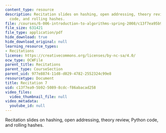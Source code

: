 ```yaml
---
content_type: resource
description: Recitation slides on hashing, open addressing, theory review, Python
  code, and rolling hashes.
file: /courses/6-006-introduction-to-algorithms-spring-2008/c13f7ea95b9250898cdcf86abacad258_recitation07.pdf
file_size: 631421
file_type: application/pdf
hide_download: true
hide_download_original: null
learning_resource_types:
- Recitations
license: https://creativecommons.org/licenses/by-nc-sa/4.0/
ocw_type: OCWFile
parent_title: Recitations
parent_type: CourseSection
parent_uid: 977e8874-11d8-d029-4782-2552324c99e8
resourcetype: Document
title: Recitation 7
uid: c13f7ea9-5b92-5089-8cdc-f86abacad258
video_files:
  video_thumbnail_file: null
video_metadata:
  youtube_id: null
---
```

Recitation slides on hashing, open addressing, theory review, Python code, and rolling hashes.